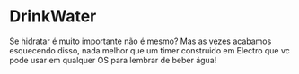 # DrinkWater

Se hidratar é muito importante não é mesmo? Mas as vezes acabamos esquecendo disso, nada melhor que um timer construido em Electro que vc pode usar em qualquer OS para lembrar de beber água!
